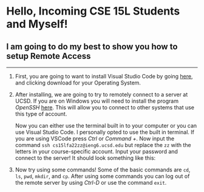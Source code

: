 # Hello, Incoming CSE 15L Students and Myself!
## I am going to do my best to show you how to setup **Remote Access**

***
1. First, you are going to want to install Visual Studio Code by going [here](https://code.visualstudio.com/), and clicking
   download for your Operating System.
   
2. After installing, we are going to try to remotely connect to a server at UCSD.  If you are on Windows you will need to 
   install the program *OpenSSH* [here](https://learn.microsoft.com/en-us/windows-server/administration/openssh/openssh_install_firstuse?tabs=gui). This will allow you to connect to other systems that use this type of account.
   
   Now you can either use the terminal built in to your computer or you can use Visual Studio Code. I personally opted to use the
   built in terminal. If you are using VSCode press *Ctrl* or *Command +*. Now input the command `ssh cs15lfa22zz@ieng6.ucsd.edu` but 
   replace the `zz` with the letters in your course-specific account.
   Input your password and connect to the server! It should look something like this: 
   
3. Now try using some commands! Some of the basic commands are `cd`, `ls`, `pwd`, `mkdir`, and `cp`. After using some commands 
   you can log out of the remote server by using *Ctrl-D* or use the command `exit`.
